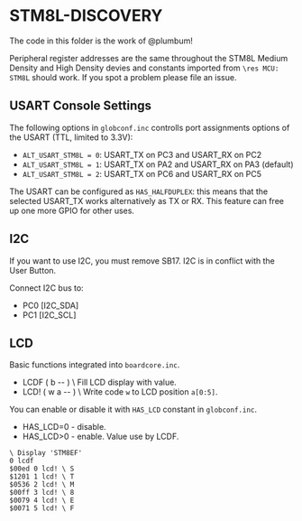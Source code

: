 # STM8L-DISCOVERY

The code in this folder is the work of @plumbum!

Peripheral register addresses are the same throughout the STM8L Medium Density and High Density devies and constants imported from `\res MCU: STM8L` should work.  If you spot a problem please file an issue.

## USART Console Settings

The following options in `globconf.inc` controlls port assignments options of the USART (TTL, limited to 3.3V):

* `ALT_USART_STM8L = 0`: USART_TX on PC3 and USART_RX on PC2
* `ALT_USART_STM8L = 1`: USART_TX on PA2 and USART_RX on PA3 (default)
* `ALT_USART_STM8L = 2`: USART_TX on PC6 and USART_RX on PC5

The USART can be configured as `HAS_HALFDUPLEX`: this means that the selected USART_TX works alternatively as TX or RX. This feature can free up one more GPIO for other uses.

## I2C

If you want to use I2C, you must remove SB17. I2C is in conflict with the User Button.

Connect I2C bus to:

* PC0 [I2C_SDA]
* PC1 [I2C_SCL]

## LCD

Basic functions integrated into `boardcore.inc`.

* LCDF ( b -- ) \ Fill LCD display with value.
* LCD! ( w a -- ) \ Write code `w` to LCD position `a[0:5]`.

You can enable or disable it with `HAS_LCD` constant in `globconf.inc`.

* HAS_LCD=0 - disable.
* HAS_LCD>0 - enable. Value use by LCDF.

```
\ Display 'STM8EF'
0 lcdf
$00ed 0 lcd! \ S
$1201 1 lcd! \ T
$0536 2 lcd! \ M
$00ff 3 lcd! \ 8
$0079 4 lcd! \ E
$0071 5 lcd! \ F
```

